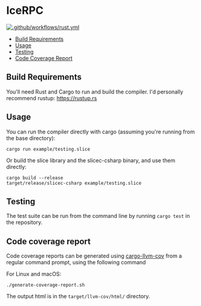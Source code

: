 # IceRPC

[![.github/workflows/rust.yml](https://github.com/zeroc-ice/icerpc/actions/workflows/rust.yml/badge.svg?branch=main)](https://github.com/zeroc-ice/icerpc/actions?query=branch:main)

- [Build Requirements](#build-requirements)
- [Usage](#usage)
- [Testing](#testing)
- [Code Coverage Report](#code-coverage-report)

## Build Requirements

You'll need Rust and Cargo to run and build the compiler. I'd personally recommend rustup:
<https://rustup.rs>

## Usage

You can run the compiler directly with cargo (assuming you're running from the base directory):

```shell
cargo run example/testing.slice
```

Or build the slice library and the slicec-csharp binary, and use them directly:

```shell
cargo build --release
target/release/slicec-csharp example/testing.slice
```

## Testing

The test suite can be run from the command line by running `cargo test` in the repository.

## Code coverage report

Code coverage reports can be generated using [cargo-llvm-cov](https://github.com/taiki-e/cargo-llvm-cov) from a regular
command prompt, using the following command

For Linux and macOS:

```shell
./generate-coverage-report.sh
```

The output html is in the `target/llvm-cov/html/` directory.
